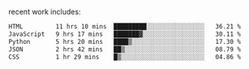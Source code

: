 
<!--<img width="1415" height="100" alt="blu" src="https://github.com/rdsilva01/rdsilva01/assets/101207588/deb060e5-d035-4f09-b511-e3f50605b207">-->

<!-- \> Enthusiastic about developing and building solutions <br>
\> Computer Science and Engineering @ UBI -->

<!-- <a href="https://www.rodrigosilva.live/">personal website</a> 🏁 -->

<!-- ![](https://komarev.com/ghpvc/?username=rdsilva01) -->

recent work includes:
<!--START_SECTION:waka-->

```txt
HTML         11 hrs 10 mins  █████████░░░░░░░░░░░░░░░░   36.21 %
JavaScript   9 hrs 17 mins   ███████▓░░░░░░░░░░░░░░░░░   30.11 %
Python       5 hrs 20 mins   ████▒░░░░░░░░░░░░░░░░░░░░   17.30 %
JSON         2 hrs 42 mins   ██▒░░░░░░░░░░░░░░░░░░░░░░   08.79 %
CSS          1 hr 29 mins    █▒░░░░░░░░░░░░░░░░░░░░░░░   04.86 %
```

<!--END_SECTION:waka-->

